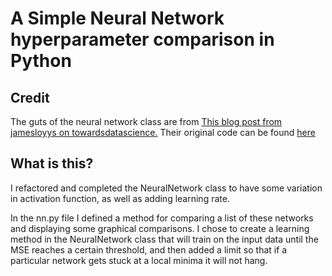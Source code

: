 # A Simple Neural Network hyperparameter comparison in Python

## Credit
The guts of the neural network class are from [This blog post from jamesloyys on towardsdatascience.](https://towardsdatascience.com/how-to-build-your-own-neural-network-from-scratch-in-python-68998a08e4f6)
Their original code can be found [here](https://gist.github.com/jamesloyys/ff7a7bb1540384f709856f9cdcdee70d#file-neural_network_backprop-py)

## What is this?
I refactored and completed the NeuralNetwork class to have some variation in activation function, as well as adding learning rate.


In the nn.py file I defined a method for comparing a list of these networks and displaying some graphical comparisons. I chose to create a learning method in the NeuralNetwork class that will train on the input data until the MSE reaches a certain threshold, and then added a limit so that if a particular network gets stuck at a local minima it will not hang.
